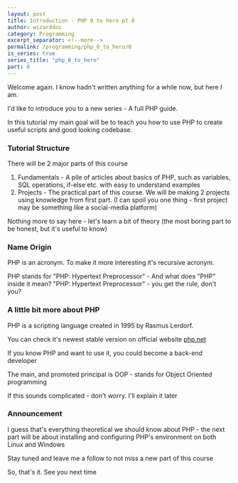 ```yaml
---
layout: post
title: Introduction - PHP 0 to hero pt.0
author: wizarddos
category: Programming
excerpt_separator: <!--more-->
permalink: /programming/php_0_to_hero/0
is_series: true
series_title: "php_0_to_hero"
part: 0
---
```


Welcome again. I know hadn't written anything for a while now, but here I am.

I'd like to introduce you to a new series - A full PHP guide.
<!--more-->

In this tutorial my main goal will be to teach you how to use PHP to create useful scripts and good looking codebase.

### Tutorial Structure

There will be 2 major parts of this course

1. Fundamentals - A pile of articles about basics of PHP, such as variables, SQL operations, if-else etc. with easy to understand examples
2. Projects - The practical part of this course. We will be making 2 projects using knowledge from first part. 
(I can spoil you one thing - first project may be something like a social-media platform)

Nothing more to say here - let's learn a bit of theory (the most boring part to be honest, but it's useful to know)

### Name Origin

PHP is an acronym. To make it more interesting it's recursive acronym. 

PHP stands for "PHP: Hypertext Preprocessor" -  And what does "PHP" inside it mean? "PHP: Hypertext Preprocessor" - you get the rule, don't you?

### A little bit more about PHP

PHP is a scripting language created in 1995 by Rasmus Lerdorf.

You can check it's newest stable version on official website [php.net](https://www.php.net/)

If you know PHP and want to use it, you could become a back-end developer 

The main, and promoted principal is OOP - stands for Object Oriented programming

If this sounds complicated - don't worry. I'll explain it later

### Announcement 

I guess that's everything theoretical we should know about PHP - the next part will be about installing and configuring PHP's environment on both Linux and Windows 

Stay tuned and leave me a follow to not miss a new part of this course

So, that's it. See you next time